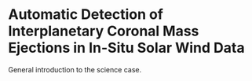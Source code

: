 # Automatic Detection of Interplanetary Coronal Mass Ejections in In-Situ Solar Wind Data

General introduction to the science case.
